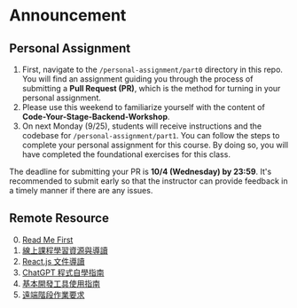 # Announcement

## Personal Assignment
1. First, navigate to the `/personal-assignment/part0` directory in this repo. You will find an assignment guiding you through the process of submitting a **Pull Request (PR)**, which is the method for turning in your personal assignment.
2. Please use this weekend to familiarize yourself with the content of **Code-Your-Stage-Backend-Workshop**.
3. On next Monday (9/25), students will receive instructions and the codebase for `/personal-assignment/part1`. You can follow the steps to complete your personal assignment for this course. By doing so, you will have completed the foundational exercises for this class.
  
The deadline for submitting your PR is **10/4 (Wednesday) by 23:59**. It's recommended to submit early so that the instructor can provide feedback in a timely manner if there are any issues.

## Remote Resource
0. [Read Me First](https://docs.google.com/document/d/11geSSnp2ezfPkVT3qrhS_OgskFpZHsTtxVXbbElda5A/edit?usp=sharing)
1. [線上課程學習資源與導讀](https://docs.google.com/document/d/1D5g7DY7eVQ11N9-SG-bvW-B8JZ3FVfkBk-w1rKWgKK8/edit?usp=sharing)
2. [React.js 文件導讀](https://docs.google.com/document/d/15YT7To3I-vL3c_w2k_PRf7zucsaYq5CAFfKyJ9tKbQg/edit?usp=sharing)
3. [ChatGPT 程式自學指南](https://docs.google.com/document/d/1QjWZljOvfi5adIXraM2cg7PvfqfY-Z5xU-8PNDD3JUw/edit?usp=sharing)
4. [基本開發工具使用指南](https://docs.google.com/document/d/1w9XrTmzazCRMqEttkdcahucAFtCSTD8Fb4rl3nxaKUA/edit?usp=sharing)
5. [遠端階段作業要求](https://docs.google.com/document/d/1Se2gkcFedj0_2iTKmgeKJbdaug7499cH12mtORL3hxE/edit?usp=sharing)  
